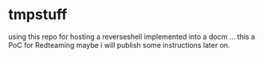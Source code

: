 # tmpstuff
using this repo for hosting a reverseshell implemented into a docm ... this a PoC for Redteaming maybe i will publish some instructions later on.
